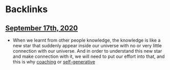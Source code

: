 
# Backlinks
## [September 17th, 2020](<September 17th, 2020.md>)
- When we learnt from other people knowledge, the knowledge is like a new star that suddenly appear inside our universe with no or very little connection with our universe. And in order to understand this new star and make connection with it, we will need to put our effort into that, and this is why [coaching](<coaching.md>) or [self-generative](<self-generative.md>)


